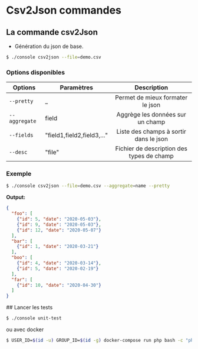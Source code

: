 # Csv2Json commandes

## La commande csv2Json

- Génération du json de base.

```bash
$ ./console csv2json --file=demo.csv
```

### Options disponibles

| Options        | Paramètres                   | Description                               |
| -------------- | ---------------------------  |:-----------------------------------------:|
| `--pretty`     |      _                       | Permet de mieux formater le json          |
| `--aggregate`  |  field                       | Aggrège les données sur un champ          |
| `--fields`     | "field1,field2,field3,..."   | Liste des champs à sortir dans le json    |
| `--desc`       | "file"                     | Fichier de description des types de champ |

### Exemple

```bash
$ ./console csv2json --file=demo.csv --aggregate=name --pretty
```

**Output:**

```json
{
  "foo": [
    {"id": 5, "date": "2020-05-03"},
    {"id": 9, "date": "2020-05-03"},
    {"id": 12, "date": "2020-05-07"}
  ],
  "bar": [
    {"id": 1, "date": "2020-03-21"}
  ],
  "boo": [
    {"id": 4, "date": "2020-03-14"},
    {"id": 5, "date": "2020-02-19"}
  ],
  "far": [
    {"id": 10, "date": "2020-04-30"}
  ]
}

```

## Lancer les tests

```bash
$ ./console unit-test
```

ou avec docker 

```bash
$ USER_ID=$(id -u) GROUP_ID=$(id -g) docker-compose run php bash -c "php ./console unit-test" 
```
